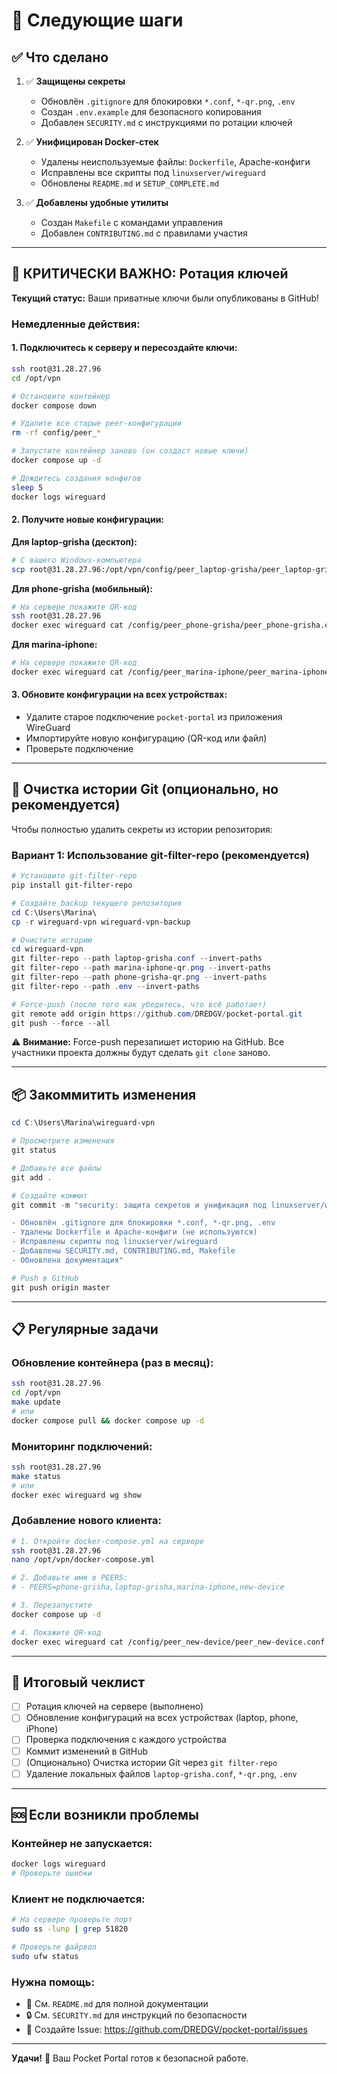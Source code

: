 # 🚀 Следующие шаги

## ✅ Что сделано

1. ✅ **Защищены секреты**
   - Обновлён `.gitignore` для блокировки `*.conf`, `*-qr.png`, `.env`
   - Создан `.env.example` для безопасного копирования
   - Добавлен `SECURITY.md` с инструкциями по ротации ключей

2. ✅ **Унифицирован Docker-стек**
   - Удалены неиспользуемые файлы: `Dockerfile`, Apache-конфиги
   - Исправлены все скрипты под `linuxserver/wireguard`
   - Обновлены `README.md` и `SETUP_COMPLETE.md`

3. ✅ **Добавлены удобные утилиты**
   - Создан `Makefile` с командами управления
   - Добавлен `CONTRIBUTING.md` с правилами участия

---

## 🔴 КРИТИЧЕСКИ ВАЖНО: Ротация ключей

**Текущий статус:** Ваши приватные ключи были опубликованы в GitHub!

### Немедленные действия:

#### 1. Подключитесь к серверу и пересоздайте ключи:

```bash
ssh root@31.28.27.96
cd /opt/vpn

# Остановите контейнер
docker compose down

# Удалите все старые peer-конфигурации
rm -rf config/peer_*

# Запустите контейнер заново (он создаст новые ключи)
docker compose up -d

# Дождитесь создания конфигов
sleep 5
docker logs wireguard
```

#### 2. Получите новые конфигурации:

**Для laptop-grisha (десктоп):**
```bash
# С вашего Windows-компьютера
scp root@31.28.27.96:/opt/vpn/config/peer_laptop-grisha/peer_laptop-grisha.conf C:\Users\Marina\Desktop\
```

**Для phone-grisha (мобильный):**
```bash
# На сервере покажите QR-код
ssh root@31.28.27.96
docker exec wireguard cat /config/peer_phone-grisha/peer_phone-grisha.conf | qrencode -t ansiutf8
```

**Для marina-iphone:**
```bash
# На сервере покажите QR-код
docker exec wireguard cat /config/peer_marina-iphone/peer_marina-iphone.conf | qrencode -t ansiutf8
```

#### 3. Обновите конфигурации на всех устройствах:

- Удалите старое подключение `pocket-portal` из приложения WireGuard
- Импортируйте новую конфигурацию (QR-код или файл)
- Проверьте подключение

---

## 🧹 Очистка истории Git (опционально, но рекомендуется)

Чтобы полностью удалить секреты из истории репозитория:

### Вариант 1: Использование git-filter-repo (рекомендуется)

```powershell
# Установите git-filter-repo
pip install git-filter-repo

# Создайте backup текущего репозитория
cd C:\Users\Marina\
cp -r wireguard-vpn wireguard-vpn-backup

# Очистите историю
cd wireguard-vpn
git filter-repo --path laptop-grisha.conf --invert-paths
git filter-repo --path marina-iphone-qr.png --invert-paths
git filter-repo --path phone-grisha-qr.png --invert-paths
git filter-repo --path .env --invert-paths

# Force-push (после того как убедитесь, что всё работает)
git remote add origin https://github.com/DREDGV/pocket-portal.git
git push --force --all
```

⚠️ **Внимание:** Force-push перезапишет историю на GitHub. Все участники проекта должны будут сделать `git clone` заново.

---

## 📦 Закоммитить изменения

```powershell
cd C:\Users\Marina\wireguard-vpn

# Просмотрите изменения
git status

# Добавьте все файлы
git add .

# Создайте коммит
git commit -m "security: защита секретов и унификация под linuxserver/wireguard

- Обновлён .gitignore для блокировки *.conf, *-qr.png, .env
- Удалены Dockerfile и Apache-конфиги (не используются)
- Исправлены скрипты под linuxserver/wireguard
- Добавлены SECURITY.md, CONTRIBUTING.md, Makefile
- Обновлена документация"

# Push в GitHub
git push origin master
```

---

## 📋 Регулярные задачи

### Обновление контейнера (раз в месяц):

```bash
ssh root@31.28.27.96
cd /opt/vpn
make update
# или
docker compose pull && docker compose up -d
```

### Мониторинг подключений:

```bash
ssh root@31.28.27.96
make status
# или
docker exec wireguard wg show
```

### Добавление нового клиента:

```bash
# 1. Откройте docker-compose.yml на сервере
ssh root@31.28.27.96
nano /opt/vpn/docker-compose.yml

# 2. Добавьте имя в PEERS:
# - PEERS=phone-grisha,laptop-grisha,marina-iphone,new-device

# 3. Перезапустите
docker compose up -d

# 4. Покажите QR-код
docker exec wireguard cat /config/peer_new-device/peer_new-device.conf | qrencode -t ansiutf8
```

---

## 🎯 Итоговый чеклист

- [ ] Ротация ключей на сервере (выполнено)
- [ ] Обновление конфигураций на всех устройствах (laptop, phone, iPhone)
- [ ] Проверка подключения с каждого устройства
- [ ] Коммит изменений в GitHub
- [ ] (Опционально) Очистка истории Git через `git filter-repo`
- [ ] Удаление локальных файлов `laptop-grisha.conf`, `*-qr.png`, `.env`

---

## 🆘 Если возникли проблемы

### Контейнер не запускается:
```bash
docker logs wireguard
# Проверьте ошибки
```

### Клиент не подключается:
```bash
# На сервере проверьте порт
sudo ss -lunp | grep 51820

# Проверьте файрвол
sudo ufw status
```

### Нужна помощь:
- 📖 См. `README.md` для полной документации
- 🔒 См. `SECURITY.md` для инструкций по безопасности
- 🐛 Создайте Issue: https://github.com/DREDGV/pocket-portal/issues

---

**Удачи!** 🎉 Ваш Pocket Portal готов к безопасной работе.
